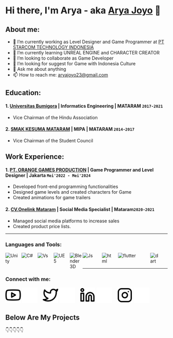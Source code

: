 # Hi there, I'm Arya - aka [Arya Joyo](https://www.youtube.com/channel/UCYQqW48edwoNAS_zH0o46RQ) 👋
## About me:
- 🔭 I’m currently working as Level Designer and Game Programmer at [PT STARCOM TECHNOLOGY INDONESIA](https://www.starcomindo.com/)
- 🌱 I’m currently learning UNREAL ENGINE and CHARACTER CREATOR
- 👯 I’m looking to collaborate as Game Developer
- 🤔 I’m looking for suggest for Game with Indonesia Culture
- 💬 Ask me about anything
- 📫 How to reach me: aryajoyo23@gmail.com

## Education:

#### 1. [Universitas Bumigora](https://universitasbumigora.ac.id/) | Informatics Engineering | MATARAM `2017-2021`
   - Vice Chairman of the Hindu Association
 #### 2. [SMAK KESUMA MATARAM](https://www.smak-kesuma.sch.id/) | MIPA | MATARAM `2014-2017`
   - Vice Chairman of the Student Council

## Work Experience:
#### 1. [PT. ORANGE GAMES PRODUCTION](https://www.orangegamesproduction.id) | Game Programmer and Level Designer | Jakarta `Mei'2022 - Mei'2024`
   - Developed front-end programming functionalities
   - Designed game levels and created characters for Game 
   - Created animations for game trailers
#### 2. [CV.Onelink Mataram]() | Social Media Specialist | Mataram`2020-2021`
   - Managed social media platforms to increase sales
   - Created product price lists.
 
---

### Languages and Tools:

[<img align="left" alt="Unity" width="40px" src="https://preview.redd.it/81nwobjayd181.png?width=512&format=png&auto=webp&s=027cac2b3ddd6f7b3f5e60a783706d1d0e8151ec" style="padding-right:10px;" />][webdev]
[<img align="left" alt="C#" width="40px" src="https://upload.wikimedia.org/wikipedia/commons/thumb/d/d2/C_Sharp_Logo_2023.svg/128px-C_Sharp_Logo_2023.svg.png" style="padding-right:10px;" />][webdev]
[<img align="left" alt="Vs" width="40px" src="https://upload.wikimedia.org/wikipedia/commons/thumb/2/2c/Visual_Studio_Icon_2022.svg/150px-Visual_Studio_Icon_2022.svg.png" style="padding-right:10px;" />][webdev]
[<img align="left" alt="UE5" width="40px" src="https://cdn2.unrealengine.com/ue-logo-stacked-unreal-engine-w-677x545-fac11de0943f.png" style="padding-right:10px;" />][webdev]
[<img align="left" alt="Blender 3D" width="40px" src="https://upload.wikimedia.org/wikipedia/commons/thumb/0/0c/Blender_logo_no_text.svg/2503px-Blender_logo_no_text.svg.png" style="padding-right:0px;" />][webdev]
[<img align="left" alt="Js" width="50px" src="https://static.vecteezy.com/system/resources/previews/027/127/463/non_2x/javascript-logo-javascript-icon-transparent-free-png.png" style="padding-right:10px;" />][webdev]
[<img align="left" alt="html" width="40px" src="https://upload.wikimedia.org/wikipedia/commons/thumb/3/38/HTML5_Badge.svg/2048px-HTML5_Badge.svg.png" style="padding-right:10px;" />][webdev]
[<img align="left" alt="flutter" width="90px" src="https://upload.wikimedia.org/wikipedia/commons/1/17/Google-flutter-logo.png" style="padding-right:10px;" />][webdev]
[<img align="left" alt="dart" width="30px" src="https://upload.wikimedia.org/wikipedia/commons/7/7e/Dart-logo.png" style="padding-right:10px;" />][webdev]




<br />
<br />

---
### Connect with me:

[![website](./img/youtube-light.svg)](https://www.youtube.com/channel/UCYQqW48edwoNAS_zH0o46RQ#gh-light-mode-only)
[![website](./img/youtube-dark.svg)](https://www.youtube.com/channel/UCYQqW48edwoNAS_zH0o46RQ#gh-dark-mode-only)
&nbsp;&nbsp;
[![website](./img/twitter-light.svg)](https://twitter.com/_aryajoyo#gh-light-mode-only)
[![website](./img/twitter-dark.svg)](https://twitter.com/_aryajoyo#gh-dark-mode-only)
&nbsp;&nbsp;
[![website](./img/linkedin-light.svg)](https://www.linkedin.com/in/arya-joyo-254588160/#gh-light-mode-only)
[![website](./img/linkedin-dark.svg)](https://www.linkedin.com/in/arya-joyo-254588160/#gh-dark-mode-only)
&nbsp;&nbsp;
[![website](./img/instagram-light.svg)](https://www.instagram.com/_aryajoyo/#gh-light-mode-only)
[![website](./img/instagram-dark.svg)](https://www.instagram.com/_aryajoyo/#gh-dark-mode-only)



[webdev]: https://github.com/aryajoyo/aryajoyo

## Below Are My Projects
👇👇👇👇👇

